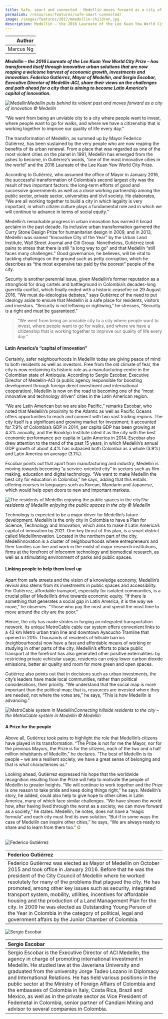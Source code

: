 ```yaml
---
title: Safe, smart and connected - Medellín moves forward as a city of innovation
permalink: /resources/features/safe-smart-connected/
image: /images/features/2017/mmedellin-children.jpg
description: Medellín – the 2016 Laureate of the Lee Kuan Yew World City Prize – has transformed itself through innovative urban solutions that are now reaping a welcome harvest of economic growth, investments and innovation. Federico Gutiérrez, Mayor of Medellín, and Sergio Escobar, Executive Director of Medellín-ACI, share their views on the challenges and path ahead for a city that is aiming to become Latin America’s capital of innovation.  
---
```


| Author |
|---:|
| Marcus Ng |

***Medellín – the 2016 Laureate of the Lee Kuan Yew World City Prize – has transformed itself through innovative urban solutions that are now reaping a welcome harvest of economic growth, investments and innovation. Federico Gutiérrez, Mayor of Medellín, and Sergio Escobar, Executive Director of Medellín-ACI, share their views on the challenges and path ahead for a city that is aiming to become Latin America’s capital of innovation.***

![Medellín](/images/features/2017/medellin-children.jpg/)*Medellín puts behind its violent past and moves forward as a city of innovation © Medellín*

“We went from being an unviable city to a city where people want to invest, where people want to go for walks, and where we have a citizenship that is working together to improve our quality of life every day.”

The transformation of Medellín, as summed up by Mayor Federico Gutiérrez, has been sustained by the very people who are now reaping the benefits of its urban renewal. From a place that was regarded as one of the most violent cities on the planet in 1991, Medellín has emerged from the ashes to become, in Gutiérrez’s words, “one of the most innovative cities in the world” and the 2016 Laureate of the Lee Kuan Yew World City Prize.

According to Gutiérrez, who assumed the office of Mayor in January 2016, the successful transformation of Colombia’s second largest city was the result of two important factors: the long-term efforts of good and successive governments as well as a close working partnership among the public sector, private sector, universities and civil society. He elaborates, “We are all working together to build a city in which legality is very important, in which citizen culture plays a fundamental role and in which we will continue to advance in terms of social equity.”

Medellín’s remarkable progress in urban innovation has earned it broad acclaim in the past decade. Its inclusive urban transformation garnered the Curry Stone Design Prize for humanitarian design in 2009, and in 2013, Medellin was named “Innovative City of the Year” by the Urban Land Institute, Wall Street Journal and Citi Group. Nonetheless, Gutiérrez took pains to stress that there is still “a long way to go” and that Medellín “still faces many challenges.” Good governance, he believes, will be vital to tackling challenges on the ground such as petty corruption, which he describes as “the most expensive tax paid by the poorest” people of the city.

Security is another perennial issue, given Medellín’s former reputation as a stronghold for drug cartels and battleground in Colombia’s decades-long guerrilla conflict, which finally ended with a historic ceasefire on 29 August 2016. “We must de-ideologise debates,” says Gutiérrez of the need to put ideology aside to ensure that Medellín is a safe place for residents, visitors and investors. “Security is not leftwing or rightwing,” he stresses, “Security is a right and must be guaranteed.”

> “We went from being an unviable city to a city where people want to invest, where people want to go for walks, and where we have a citizenship that is working together to improve our quality of life every day.”

#### **Latin America’s “capital of innovation”**

Certainly, safer neighbourhoods in Medellín today are giving peace of mind to both residents as well as investors. Free from the old climate of fear, the city is now reclaiming its historic role as a manufacturing centre in the Colombian state of Antioquia. According to Sergio Escobar, Executive Director of Medellín-ACI (a public agency responsible for boosting development through foreign direct investment and international cooperation), Medellín is now on the road to becoming one of the “most innovative and technology driven” cities in the Latin American region.

“We are Latin American but we are also Pacific,” remarks Escobar, who noted that Medellín’s proximity to the Atlantic as well as Pacific Oceans offers opportunities to reach and connect with two vast trading regions. The city itself is a significant and growing market for investment; it accounted for 7.9% of Colombia’s GDP in 2014, per capita GDP has been growing at 4.3% annually, and the Brooklyn Institute rated it as the city with the best economic performance per capita in Latin America in 2014. Escobar also drew attention to the trend of the past 15 years, in which Medellín’s annual GDP growth of about 4.4% has outpaced both Colombia as a whole (3.9%) and Latin America on average (3.1%).

Escobar points out that apart from manufacturing and industry, Medellín is moving towards becoming “a service-oriented city” in sectors such as film-making, education and digital technology. “We want to make Medellín the best city for education in Colombia,” he says, adding that this entails offering courses in languages such as Korean, Mandarin and Japanese, which would help open doors to new and important markets.

![The residents of Medellín enjoying the public spaces in the city](/images/features/2017/medellin-public-space.jpg/)*The residents of Medellín enjoying the public spaces in the city © Medellín*

Technology is expected to be a major driver for Medellín’s future development. Medellín is the only city in Colombia to have a Plan for Science, Technology and Innovation, which aims to make it Latin America’s capital of innovation by 2021. One key thrust of this plan, is a smart district called Medellínnovation. Located in the northern part of the city, Medellínnovation is a cluster of neighbourhoods where entrepreneurs and their families can live and work in the midst of major research institutions, firms at the forefront of infocomm technology and biomedical research, as well as a stimulating environment of parks and public spaces.

#### **Linking people to help them level up**

Apart from safe streets and the vision of a knowledge economy, Medellín’s revival also stems from its investments in public spaces and accessibility. For Gutiérrez, affordable transport, especially for isolated communities, is a crucial pillar of Medellín’s drive towards economic equity. “If there is something that generates a social gap in Latin America, it is the way we move,” he observes. “Those who pay the most and spend the most time to move around the city are the poor.”

Hence, the city has made strides in forging an integrated transportation network. Its unique MetroCable cable car system offers convenient links to a 42 km Metro urban train line and downtown Ayacucho Tramline that opened in 2015. Thousands of residents of hillside barrios (neighbourhoods) now have a fast and affordable means of working or studying in other parts of the city. Medellín’s efforts to place public transport at the forefront has also generated other positive externalities: by restricting private vehicular usage, residents can enjoy lower carbon dioxide emissions, better air quality and room for more green and open spaces.

Gutiérrez also points out that in decisions such as urban investments, the city’s leaders have made local communities, rather than political considerations, their priority. “We understand that the social map is more important than the political map; that is, resources are invested where they are needed, not where the votes are,” he says, “This is how Medellín is advancing.”

![MetroCable system in Medellín](/images/features/2017/medellin-metrocable.jpg/)*Connecting hillside residents to the city – the MetroCable system in Medellín © Medellín*

#### **A Prize for the people**

Above all, Gutiérrez took pains to highlight the role that Medellín’s citizens have played in its transformation. “The Prize is not for me the Mayor, nor for the previous Mayors, the Prize is for the citizens, each of the two and a half million inhabitants of Medellín,” he declares. “The best of Medellín is its people – we are a resilient society, we have a great sense of belonging and that is what characterises us.”

Looking ahead, Gutiérrez expressed his hope that the worldwide recognition resulting from the Prize will help to motivate the people of Medellín to greater heights. “We will continue to work together and the Prize is one reason to take pride and keep doing things right,” he says. Medellín’s story, he added, could also help to give hope to other cities in Latin America, many of which face similar challenges. “We have shown the world how, after having lived through the worst as a society, we can move forward as a society,” he states. Medellín, he notes, does not have a “magic formula” and each city must find its own solution. “But if in some ways the case of Medellín can inspire other cities,” he says, “We are always ready to share and to learn from them too.” **<font color="#967942">O</font>**

<br>

<div style="width:150px"><img src="/images/features/2017/federico-gutierrez.png" alt="Federico Gutiérrez" /></div>

| **Federico Gutiérrez** |
|:---|
| Federico Gutiérrez was elected as Mayor of Medellín on October 2015 and took office in January 2016. Before that he was the president of the City Council of Medellín where he worked resolutely for many of the problems that plagued the city. He has promoted, among other key issues such as security, integrated transport system, mobility, utilities, incentives for affordable housing and the production of a Land Management Plan for the city. In 2009 he was elected as Outstanding Young Person of the Year in Colombia in the category of political, legal and government affairs by the Junior Chamber of Colombia.  |

<div style="width:150px"><img src="/images/features/2017/sergio-escobar.png" alt="Sergio Escobar" /></div>

| **Sergio Escobar** |
|:---|
| Sergio Escobar is the Executive Director of ACI Medellín, the agency in charge of promoting international investment in Medellín. He studied law at the Javeriana University and graduated from the university Jorge Tadeo Lozano in Diplomacy and International Relations. He has held various positions in the public sector at the Ministry of Foreign Affairs of Colombia and the embassies of Colombia in Italy, Costa Rica, Brazil and Mexico, as well as in the private sector as Vice President of Fedemetal in Colombia, senior partner of Candiani Mining and advisor to several companies in Colombia. |
